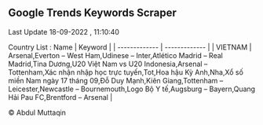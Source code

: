

## Google Trends Keywords Scraper 
 
Last Update 18-09-2022 , 11:10:40

Country List :
 Name  | Keyword |
| ------------- | ------------- |
| VIETNAM | Arsenal,Everton – West Ham,Udinese – Inter,Atlético Madrid – Real Madrid,Tina Dương,U20 Việt Nam vs U20 Indonesia,Arsenal – Tottenham,Xác nhận nhập học trực tuyến,Tot,Hoa hậu Kỳ Anh,Nha,Xổ số miền Nam ngày 17 tháng 09,Đỗ Duy Mạnh,Kiên Giang,Tottenham – Leicester,Newcastle – Bournemouth,Logo Bộ Y tế,Augsburg – Bayern,Quang Hải Pau FC,Brentford – Arsenal |



© Abdul Muttaqin 
